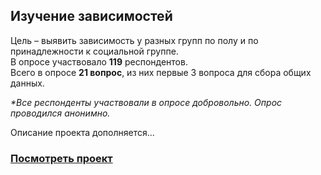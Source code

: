 <h2>
Изучение зависимостей
</h2>

Цель – выявить зависимость у разных групп по полу и по принадлежности к социальной группе. <br>
В опросе участвовало  <b>119</b> респондентов.<br>
Всего в опросе <b>21 вопрос</b>, из них первые 3 вопроса для сбора общих данных.

<i>*Все респонденты участвовали в опросе добровольно. Опрос проводился анонимно.</i>


Описание проекта дополняется...


### [Посмотреть проект]()
